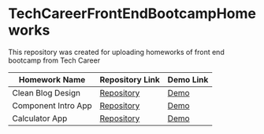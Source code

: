 # TechCareerFrontEndBootcampHomeworks
This repository was created for uploading homeworks of front end bootcamp from Tech Career

| Homework Name     | Repository Link | Demo Link |
|-------------------|-----------------|-----------|
| Clean Blog Design | [Repository](https://github.com/sahinmaral/TechCareerFrontEndBootcampHomeworks/tree/main/CleanBlogDesign)              | [Demo](https://sahinmaral-cleanblog.netlify.app/)        |
| Component Intro App    | [Repository](https://github.com/sahinmaral/TechCareerFrontEndBootcampHomeworks/tree/main/ComponentIntro)              | [Demo](https://sahinmaral-componentintro.vercel.app/)        |
| Calculator App    | [Repository](https://github.com/sahinmaral/TechCareerFrontEndBootcampHomeworks/tree/main/CalculatorApp)              | [Demo](https://sahinmaral-calculatorapp.vercel.app/)        |
